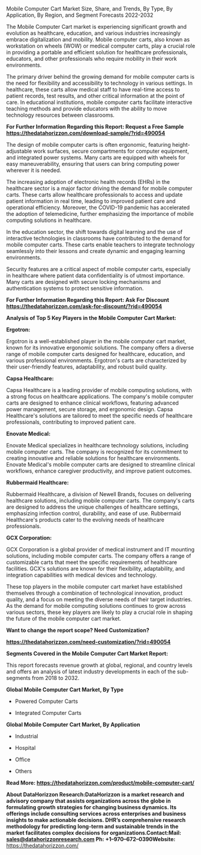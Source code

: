 Mobile Computer Cart Market Size, Share, and Trends, By Type, By
Application, By Region, and Segment Forecasts 2022-2032

The Mobile Computer Cart market is experiencing significant growth and
evolution as healthcare, education, and various industries increasingly
embrace digitalization and mobility. Mobile computer carts, also known
as workstation on wheels (WOW) or medical computer carts, play a crucial
role in providing a portable and efficient solution for healthcare
professionals, educators, and other professionals who require mobility
in their work environments.

The primary driver behind the growing demand for mobile computer carts
is the need for flexibility and accessibility to technology in various
settings. In healthcare, these carts allow medical staff to have
real-time access to patient records, test results, and other critical
information at the point of care. In educational institutions, mobile
computer carts facilitate interactive teaching methods and provide
educators with the ability to move technology resources between
classrooms.

**For Further Information Regarding this Report: Request a Free Sample
<https://thedatahorizzon.com/download-sample/?rid=490054>**

The design of mobile computer carts is often ergonomic, featuring
height-adjustable work surfaces, secure compartments for computer
equipment, and integrated power systems. Many carts are equipped with
wheels for easy maneuverability, ensuring that users can bring computing
power wherever it is needed.

The increasing adoption of electronic health records (EHRs) in the
healthcare sector is a major factor driving the demand for mobile
computer carts. These carts allow healthcare professionals to access and
update patient information in real time, leading to improved patient
care and operational efficiency. Moreover, the COVID-19 pandemic has
accelerated the adoption of telemedicine, further emphasizing the
importance of mobile computing solutions in healthcare.

In the education sector, the shift towards digital learning and the use
of interactive technologies in classrooms have contributed to the demand
for mobile computer carts. These carts enable teachers to integrate
technology seamlessly into their lessons and create dynamic and engaging
learning environments.

Security features are a critical aspect of mobile computer carts,
especially in healthcare where patient data confidentiality is of utmost
importance. Many carts are designed with secure locking mechanisms and
authentication systems to protect sensitive information.

**For Further Information Regarding this Report: Ask For Discount
<https://thedatahorizzon.com/ask-for-discount/?rid=490054>**

**Analysis of Top 5 Key Players in the Mobile Computer Cart Market:**

**Ergotron:**

Ergotron is a well-established player in the mobile computer cart
market, known for its innovative ergonomic solutions. The company offers
a diverse range of mobile computer carts designed for healthcare,
education, and various professional environments. Ergotron's carts are
characterized by their user-friendly features, adaptability, and robust
build quality.

**Capsa Healthcare:**

Capsa Healthcare is a leading provider of mobile computing solutions,
with a strong focus on healthcare applications. The company's mobile
computer carts are designed to enhance clinical workflows, featuring
advanced power management, secure storage, and ergonomic design. Capsa
Healthcare's solutions are tailored to meet the specific needs of
healthcare professionals, contributing to improved patient care.

**Enovate Medical:**

Enovate Medical specializes in healthcare technology solutions,
including mobile computer carts. The company is recognized for its
commitment to creating innovative and reliable solutions for healthcare
environments. Enovate Medical's mobile computer carts are designed to
streamline clinical workflows, enhance caregiver productivity, and
improve patient outcomes.

**Rubbermaid Healthcare:**

Rubbermaid Healthcare, a division of Newell Brands, focuses on
delivering healthcare solutions, including mobile computer carts. The
company's carts are designed to address the unique challenges of
healthcare settings, emphasizing infection control, durability, and ease
of use. Rubbermaid Healthcare's products cater to the evolving needs of
healthcare professionals.

**GCX Corporation:**

GCX Corporation is a global provider of medical instrument and IT
mounting solutions, including mobile computer carts. The company offers
a range of customizable carts that meet the specific requirements of
healthcare facilities. GCX's solutions are known for their flexibility,
adaptability, and integration capabilities with medical devices and
technology.

These top players in the mobile computer cart market have established
themselves through a combination of technological innovation, product
quality, and a focus on meeting the diverse needs of their target
industries. As the demand for mobile computing solutions continues to
grow across various sectors, these key players are likely to play a
crucial role in shaping the future of the mobile computer cart market.

**Want to change the report scope? Need Customization?**

**<https://thedatahorizzon.com/need-customization/?rid=490054>**

**Segments Covered in the Mobile Computer Cart Market Report:**

This report forecasts revenue growth at global, regional, and country
levels and offers an analysis of latest industry developments in each of
the sub-segments from 2018 to 2032.

**Global Mobile Computer Cart Market, By Type**

-   Powered Computer Carts

-   Integrated Computer Carts

**Global Mobile Computer Cart Market, By Application**

-   Industrial

-   Hospital

-   Office

-   Others

**Read More:
<https://thedatahorizzon.com/product/mobile-computer-cart/>**

**About DataHorizzon Research:**DataHorizzon is a market research and
advisory company that assists organizations across the globe in
formulating growth strategies for changing business dynamics. Its
offerings include consulting services across enterprises and business
insights to make actionable decisions. DHR’s comprehensive research
methodology for predicting long-term and sustainable trends in the
market facilitates complex decisions for organizations.**Contact:Mail:**
<sales@datahorizzonresearch.com> **Ph:** +1–970–672–0390**Website:**
<https://thedatahorizzon.com/>
